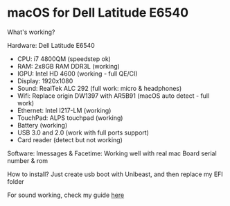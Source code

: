 # macOS for Dell Latitude E6540

What's working?

Hardware:
Dell Latitude E6540 
+ CPU: i7 4800QM (speedstep ok)
+ RAM: 2x8GB RAM DDR3L (working)
+ IGPU: Intel HD 4600 (working - full QE/CI)
+ Display: 1920x1080 
+ Sound: RealTek ALC 292 (full work: micro & headphones)
+ Wifi: Replace origin DW1397 with AR5B91 (macOS auto detect - full work)
+ Ethernet: Intel I217-LM (working)
+ TouchPad: ALPS touchpad (working)
+ Battery (working)
+ USB 3.0 and 2.0 (work with full ports support)
+ Card reader (detect but not working)

Software:
Imessages & Facetime: Working well with real mac Board serial number & rom

How to install?
Just create usb boot with Unibeast, and then replace my EFI folder

For sound working, check my guide <a href="https://github.com/huyparody/patch-fix-E6540" target="_blank">here</a>
